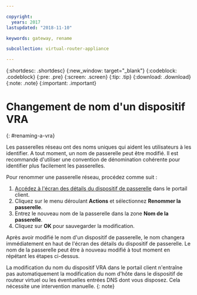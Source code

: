 ```yaml
---

copyright:
  years: 2017
lastupdated: "2018-11-10"

keywords: gateway, rename

subcollection: virtual-router-appliance

---
```


{:shortdesc: .shortdesc}
{:new_window: target="_blank"}
{:codeblock: .codeblock}
{:pre: .pre}
{:screen: .screen}
{:tip: .tip}
{:download: .download}
{:note: .note}
{:important: .important}

# Changement de nom d'un dispositif VRA
{: #renaming-a-vra}

Les passerelles réseau ont des noms uniques qui aident les utilisateurs à les identifier. A tout moment, un nom de passerelle peut être modifié. Il est recommandé d'utiliser une convention de dénomination cohérente pour identifier plus facilement les passerelles.

Pour renommer une passerelle réseau, procédez comme suit :

1. [Accédez à l'écran des détails du dispositif de passerelle](/docs/infrastructure/virtual-router-appliance?topic=virtual-router-appliance-view-vra-details) dans le portail client.
2. Cliquez sur le menu déroulant **Actions** et sélectionnez **Renommer la passerelle**.
3. Entrez le nouveau nom de la passerelle dans la zone **Nom de la passerelle**.
4. Cliquez sur **OK** pour sauvegarder la modification.

Après avoir modifié le nom d'un dispositif de passerelle, le nom changera immédiatement en haut de l'écran des détails du dispositif de passerelle. Le nom de la passerelle peut être à nouveau modifié à tout moment en répétant les étapes ci-dessus.

La modification du nom du dispositif VRA dans le portail client n'entraîne pas automatiquement la modification du nom d'hôte dans le dispositif de routeur virtuel ou les éventuelles entrées DNS dont vous disposez. Cela nécessite une intervention manuelle.
{: note}
